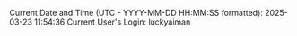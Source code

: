 Current Date and Time (UTC - YYYY-MM-DD HH:MM:SS formatted): 2025-03-23 11:54:36
Current User's Login: luckyaiman
